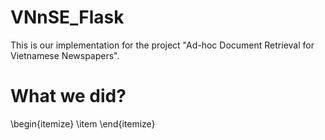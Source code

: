 # VNnSE_Flask

This is our implementation for the project "Ad-hoc Document Retrieval for Vietnamese Newspapers".

# What we did?

\begin{itemize}
\item 
\end{itemize}

